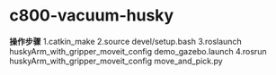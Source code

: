 # c800-vacuum-husky

**操作步骤**
1.catkin_make
2.source devel/setup.bash
3.roslaunch huskyArm_with_gripper_moveit_config demo_gazebo.launch
4.rosrun huskyArm_with_gripper_moveit_config move_and_pick.py

